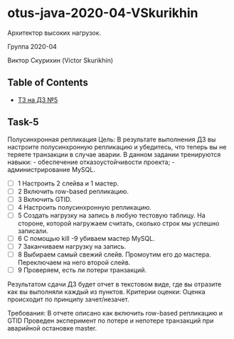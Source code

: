 # otus-java-2020-04-VSkurikhin

Архитектор высоких нагрузок.

Группа 2020-04

Виктор Скурихин (Victor Skurikhin)

## Table of Contents
- [ТЗ на ДЗ №5](#task-5)

## Task-5

Полусинхронная репликация
Цель: В результате выполнения ДЗ вы настроите полусинхронную репликацию и убедитесь, что теперь вы не теряете транзакции в случае аварии. В данном задании тренируются навыки: - обеспечение отказоустойчивости проекта; - администрирование MySQL.
  - [ ] 1 Настроить 2 слейва и 1 мастер.
  - [ ] 2 Включить row-based репликацию.
  - [ ] 3 Включить GTID.
  - [ ] 4 Настроить полусинхронную репликацию.
  - [ ] 5 Создать нагрузку на запись в любую тестовую таблицу. На стороне, которой нагружаем считать, сколько строк мы успешно записали.
  - [ ] 6 С помощью kill -9 убиваем мастер MySQL.
  - [ ] 7 Заканчиваем нагрузку на запись.
  - [ ] 8 Выбираем самый свежий слейв. Промоутим его до мастера. Переключаем на него второй слейв.
  - [ ] 9 Проверяем, есть ли потери транзакций.

Результатом сдачи ДЗ будет отчет в текстовом виде, где вы отразите как вы выполняли каждый из пунктов.
Критерии оценки: Оценка происходит по принципу зачет/незачет.

Требования:
В отчете описано как включить row-based репликацию и GTID
Проведен эксперимент по потере и непотере транзакций при аварийной остановке master.
